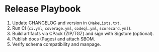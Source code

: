 
# Release Playbook
1. Update CHANGELOG and version in `CMakeLists.txt`.
2. Run CI (`ci.yml`, `coverage.yml`, `codeql.yml`, `scorecard.yml`).
3. Build artifacts via CPack (ZIP/TGZ) and sign with Sigstore (optional).
4. Publish docs (Pages) and attach SBOM.
5. Verify schema compatibility and manpage.
